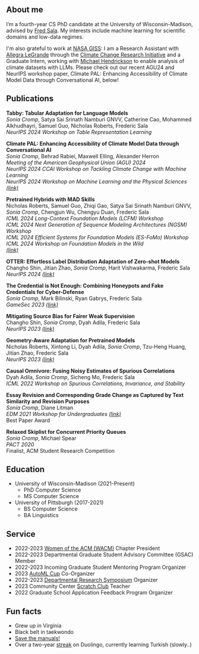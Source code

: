 ## About me

I’m a fourth-year CS PhD candidate at the University of Wisconsin-Madison, advised by [Fred Sala](https://pages.cs.wisc.edu/~fredsala/). My interests include machine learning for scientific domains and low-data regimes.

I'm also grateful to work at [NASA GISS](https://www.giss.nasa.gov): I am a Research Assistant with [Allegra LeGrande](https://science.gsfc.nasa.gov/sci/bio/allegra.n.legrande) through the [Climate Change Research Initiative](https://science.nasa.gov/earth-science/early-career-opportunities/climate-change-research-initiative/) and a Graduate Intern, working with [Michael Hendrickson](https://www.giss.nasa.gov/staff/mhendrickson.html) to enable analysis of climate datasets with LLMs. Please check out our recent AGU24 and NeurIPS workshop paper, Climate PAL: Enhancing Accessibility of Climate Model Data through Conversational AI, below!


## Publications

**Tabby: Tabular Adaptation for Language Models**<br>
*Sonia Cromp*, Satya Sai Srinath Namburi GNVV, Catherine Cao, Mohammed Alkhudhayri, Samuel Guo, Nicholas Roberts, Frederic Sala<br>
*NeurIPS 2024 Workshop on Table Representation Learning*

**Climate PAL: Enhancing Accessibility of Climate Model Data through Conversational AI**<br>
*Sonia Cromp*, Behrad Rabiei, Maxwell Elling, Alexander Herron<br>
*Meeting of the American Geophysical Union (AGU) 2024<br>
NeurIPS 2024 CCAI Workshop on Tackling Climate Change with Machine Learning<br>
NeurIPS 2024 Workshop on Machine Learning and the Physical Sciences [(link)](https://ml4physicalsciences.github.io/2024/files/NeurIPS_ML4PS_2024_14.pdf)*

**Pretrained Hybrids with MAD Skills**<br>
Nicholas Roberts, Samuel Guo, Zhiqi Gao, Satya Sai Srinath Namburi GNVV, *Sonia Cromp*, Chengjun Wu, Chengyu Duan, Frederic Sala<br>
*ICML 2024 Long-Context Foundation Models (LCFM) Workshop*<br>
*ICML 2024 Next Generation of Sequence Modeling Architectures (NGSM) Workshop*<br>
*ICML 2024 Efficient Systems for Foundation Models (ES-FoMo) Workshop*<br>
*ICML 2024 Workshop on Foundation Models in the Wild*<br>
*[(link)](https://arxiv.org/abs/2406.00894)*

**OTTER: Effortless Label Distribution Adaptation of Zero-shot Models**<br>
Changho Shin, Jitian Zhao, *Sonia Cromp*, Harit Vishwakarma, Frederic Sala<br>
*NeurIPS 2024 [(link)](https://arxiv.org/abs/2404.08461)*

**The Credential is Not Enough: Combining Honeypots and Fake Credentials for Cyber-Defense**<br>
*Sonia Cromp*, Mark Bilinski, Ryan Gabrys, Frederic Sala<br>
*GameSec 2023 [(link)](https://gamesec-conf.org/2023/3.pdf)*

**Mitigating Source Bias for Fairer Weak Supervision**<br>
Changho Shin, *Sonia Cromp*, Dyah Adila, Frederic Sala<br>
*NeurIPS 2023 [(link)](https://arxiv.org/abs/2303.17713)*

**Geometry-Aware Adaptation for Pretrained Models**<br>
Nicholas Roberts, Xintong Li, Dyah Adila, *Sonia Cromp*, Tzu-Heng Huang, Jitian Zhao, Frederic Sala<br>
*NeurIPS 2023 [(link)](https://arxiv.org/abs/2307.12226)*

**Causal Omnivore: Fusing Noisy Estimates of Spurious Correlations**<br>
Dyah Adila, *Sonia Cromp*, Sicheng Mo, Frederic Sala<br>
*ICML 2022 Workshop on Spurious Correlations, Invariance, and Stability*

**Essay Revision and Corresponding Grade Change as Captured by Text Similarity and Revision Purposes**<br>
*Sonia Cromp*, Diane Litman<br>
*EDM 2021 Workshop for Undergraduates [(link)](https://drive.google.com/file/d/1dX2ZoC17dTsWt-nY7VHXHIYIXO9__aLN/view) <br>*
Best Paper Award

**Relaxed Skiplist for Concurrent Priority Queues**<br>
*Sonia Cromp*, Michael Spear<br>
*PACT 2020*<br>
Finalist, ACM Student Research Competition

## Education

- University of Wisconsin-Madison (2021-Present)
	- PhD Computer Science 
	- MS Computer Science
- University of Pittsburgh (2017-2021)
	- BS Computer Science
	- BA Linguistics

## Service
- 2022-2023 [Women of the ACM (WACM)](https://wacm.cs.wisc.edu/) Chapter President
- 2022-2023 Departmental Graduate Student Advisory Committee (GSAC) Member
- 2022-2023 Incoming Graduate Student Mentoring Program Organizer
- 2023 [AutoML Cup](https://2023.automl.cc/competitions/automl-cup/) Co-Organizer
- 2022-2023 [Departmental Research Symposium](https://csresearchsymposium.github.io) Organizer
- 2023 Community Center [Scratch Club](https://www.cs.wisc.edu/catapult-clubs/) Teacher
- 2022 Graduate School Application Feedback Program Organizer

## Fun facts
- Grew up in Virginia
- Black belt in taekwondo
- [Save the manuals!](https://tmgps.org)
- Over a two-year [streak](https://duome.eu/crepe_obsession) on Duolingo, currently learning Turkish (slowly..)
